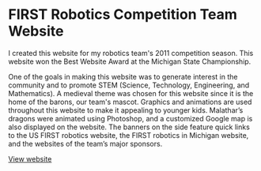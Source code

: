 FIRST Robotics Competition Team Website
=======================================

I created this website for my robotics team's 2011 competition season. This website won the Best Website Award at the Michigan State Championship.

One of the goals in making this website was to generate interest in the community and to promote STEM (Science, Technology, Engineering, and Mathematics). A medieval theme was chosen for this website since it is the home of the barons, our team's mascot. Graphics and animations are used throughout this website to make it appealing to younger kids. Malathar’s dragons were animated using Photoshop, and a customized Google map is also displayed on the website. The banners on the side feature quick links to the US FIRST robotics website, the FIRST robotics in Michigan website, and the websites of the team’s major sponsors.

[View website](http://kjlaw.github.io/Team_2834_2011/)